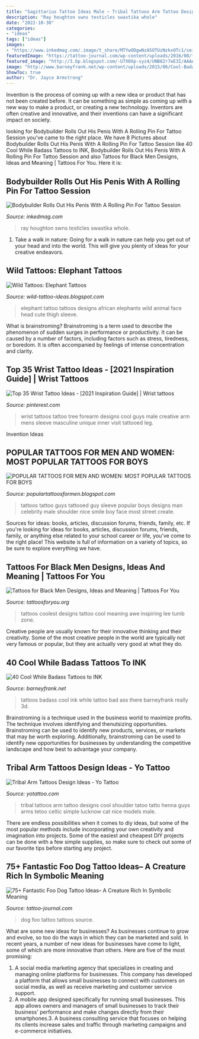 ```yaml
---
title: "Sagittarius Tattoo Ideas Male ~ Tribal Tattoos Arm Tattoo Designs Cool Shoulder Tatoo Tatto Henna Guys Arms Tetoo Celtic Simple Lucknow Cat Nice Models Male"
description: "Ray houghton swns testicles swastika whole"
date: "2022-10-30"
categories:
- "ideas"
tags: ["ideas"]
images:
- "https://www.inkedmag.com/.image/t_share/MTYwODgwNzA5OTUzNzkxOTc1/sei_45584074-2567.jpg"
featuredImage: "https://tattoo-journal.com/wp-content/uploads/2016/08/foo-dog-tattoo41-650x650.jpg"
featured_image: "http://3.bp.blogspot.com/-U7X0Xp-syz4/UNB82r7eE3I/AAAAAAAABZo/p6oOxVlO5s8/s1600/700_elephant-tattoo-designs-1427212590.jpg"
image: "http://www.barneyfrank.net/wp-content/uploads/2015/06/Cool-Badass-Tattoos-3.jpg"
ShowToc: true
author: "Dr. Jayce Armstrong"
---
```



Invention is the process of coming up with a new idea or product that has not been created before. It can be something as simple as coming up with a new way to make a product, or creating a new technology. Inventors are often creative and innovative, and their inventions can have a significant impact on society.

	

		
looking for Bodybuilder Rolls Out His Penis With A Rolling Pin For Tattoo Session you've came to the right place. We have 8 Pictures about Bodybuilder Rolls Out His Penis With A Rolling Pin For Tattoo Session like 40 Cool While Badass Tattoos to INK, Bodybuilder Rolls Out His Penis With A Rolling Pin For Tattoo Session and also Tattoos for Black Men Designs, Ideas and Meaning | Tattoos For You. Here it is:
		
    
## Bodybuilder Rolls Out His Penis With A Rolling Pin For Tattoo Session

<img loading=lazy src="https://www.inkedmag.com/.image/t_share/MTYwODgwNzA5OTUzNzkxOTc1/sei_45584074-2567.jpg" onerror="this.onerror=null;this.src='https://tse2.mm.bing.net/th?id=OIP.ushCC3fcX74_0rrmCer4SAHaJ3&amp;pid=15.1';" alt="Bodybuilder Rolls Out His Penis With A Rolling Pin For Tattoo Session">

_Source: inkedmag.com_

>ray houghton swns testicles swastika whole. 

	

1) Take a walk in nature: Going for a walk in nature can help you get out of your head and into the world. This will give you plenty of ideas for your creative endeavors.

    
## Wild Tattoos: Elephant Tattoos

<img loading=lazy src="http://3.bp.blogspot.com/-U7X0Xp-syz4/UNB82r7eE3I/AAAAAAAABZo/p6oOxVlO5s8/s1600/700_elephant-tattoo-designs-1427212590.jpg" onerror="this.onerror=null;this.src='https://tse4.mm.bing.net/th?id=OIP.ms76XjtsUitj3EWWOgYh7gHaJ9&amp;pid=15.1';" alt="Wild Tattoos: Elephant Tattoos">

_Source: wild-tattoo-ideas.blogspot.com_

>elephant tattoo tattoos designs african elephants wild animal face head cute thigh sleeve. 

	

What is brainstroming?
Brainstroming is a term used to describe the phenomenon of sudden surges in performance or productivity. It can be caused by a number of factors, including factors such as stress, tiredness, or boredom. It is often accompanied by feelings of intense concentration and clarity.

    
## Top 35 Wrist Tattoo Ideas - [2021 Inspiration Guide] | Wrist Tattoos

<img loading=lazy src="https://i.pinimg.com/736x/4c/7f/60/4c7f6027a684b4fb280833fc54289d4c.jpg" onerror="this.onerror=null;this.src='https://tse2.mm.bing.net/th?id=OIP.cXnemHDK8i_zYGBP5ByhzgAAAA&amp;pid=15.1';" alt="Top 35 Wrist Tattoo Ideas - [2021 Inspiration Guide] | Wrist tattoos">

_Source: pinterest.com_

>wrist tattoos tattoo tree forearm designs cool guys male creative arm mens sleeve masculine unique inner visit tattooed leg. 

	

Invention Ideas

    
## POPULAR TATTOOS FOR MEN AND WOMEN: MOST POPULAR TATTOOS FOR BOYS

<img loading=lazy src="http://3.bp.blogspot.com/-QQAcQjNseNg/UEzshhOfnuI/AAAAAAAAAZk/u8_M-yhWstA/s1600/399197_10150619328165669_405799348_n.jpg" onerror="this.onerror=null;this.src='https://tse2.mm.bing.net/th?id=OIP.pjCza7vTDY-S_2gwU632JAHaJ4&amp;pid=15.1';" alt="POPULAR TATTOOS FOR MEN AND WOMEN: MOST POPULAR TATTOOS FOR BOYS">

_Source: populartattoosformen.blogspot.com_

>tattoos tattoo guys tattooed guy sleeve popular boys designs man celebrity male shoulder nice smile boy face most street create. 

	

Sources for ideas: books, articles, discussion forums, friends, family, etc.
If you're looking for ideas for books, articles, discussion forums, friends, family, or anything else related to your school career or life, you've come to the right place! This website is full of information on a variety of topics, so be sure to explore everything we have.

    
## Tattoos For Black Men Designs, Ideas And Meaning | Tattoos For You

<img loading=lazy src="https://www.tattoosforyou.org/wp-content/uploads/2017/12/Tattoos-for-Men-Black.jpg" onerror="this.onerror=null;this.src='https://tse3.mm.bing.net/th?id=OIP.rDctW4sW7u2wzTrnjLk-fwHaJ-&amp;pid=15.1';" alt="Tattoos for Black Men Designs, Ideas and Meaning | Tattoos For You">

_Source: tattoosforyou.org_

>tattoos coolest designs tattoo cool meaning awe inspiring lee tumb zone. 

	

Creative people are usually known for their innovative thinking and their creativity. Some of the most creative people in the world are typically not very famous or popular, but they are actually very good at what they do.

    
## 40 Cool While Badass Tattoos To INK

<img loading=lazy src="http://www.barneyfrank.net/wp-content/uploads/2015/06/Cool-Badass-Tattoos-3.jpg" onerror="this.onerror=null;this.src='https://tse2.mm.bing.net/th?id=OIP.e4zQeKgC-6QEN8z_ECRfgAHaP1&amp;pid=15.1';" alt="40 Cool While Badass Tattoos to INK">

_Source: barneyfrank.net_

>tattoos badass cool ink while tattoo bad ass there barneyfrank really 3d. 

	

Brainstroming is a technique used in the business world to maximize profits. The technique involves identifying and thenutsizing opportunities. Brainstroming can be used to identify new products, services, or markets that may be worth exploring. Additionally, brainstroming can be used to identify new opportunities for businesses by understanding the competitive landscape and how best to advantage your company.

    
## Tribal Arm Tattoos Design Ideas - Yo Tattoo

<img loading=lazy src="http://yotattoo.com/wp-content/uploads/2016/01/tribal-tattoos-for-men-on-arm.jpg" onerror="this.onerror=null;this.src='https://tse3.mm.bing.net/th?id=OIP.aYq-crDHBbl9i03b7Vje0QHaI5&amp;pid=15.1';" alt="Tribal Arm Tattoos Design Ideas - Yo Tattoo">

_Source: yotattoo.com_

>tribal tattoos arm tattoo designs cool shoulder tatoo tatto henna guys arms tetoo celtic simple lucknow cat nice models male. 

	

There are endless possibilities when it comes to diy ideas, but some of the most popular methods include incorporating your own creativity and imagination into projects. Some of the easiest and cheapest DIY projects can be done with a few simple supplies, so make sure to check out some of our favorite tips before starting any project.

    
## 75+ Fantastic Foo Dog Tattoo Ideas– A Creature Rich In Symbolic Meaning

<img loading=lazy src="https://tattoo-journal.com/wp-content/uploads/2016/08/foo-dog-tattoo41-650x650.jpg" onerror="this.onerror=null;this.src='https://tse2.mm.bing.net/th?id=OIP.ACjuiZJlUSOlUxi-pgfmRQHaHa&amp;pid=15.1';" alt="75+ Fantastic Foo Dog Tattoo Ideas– A Creature Rich In Symbolic Meaning">

_Source: tattoo-journal.com_

>dog foo tattoo tattoos source. 

	

What are some new ideas for businesses?
As businesses continue to grow and evolve, so too do the ways in which they can be marketed and sold. In recent years, a number of new ideas for businesses have come to light, some of which are more innovative than others. Here are five of the most promising:
1. A social media marketing agency that specializes in creating and managing online platforms for businesses. This company has developed a platform that allows small businesses to connect with customers on social media, as well as receive marketing and customer service support.
2. A mobile app designed specifically for running small businesses. This app allows owners and managers of small businesses to track their business' performance and make changes directly from their smartphones.3. A business consulting service that focuses on helping its clients increase sales and traffic through marketing campaigns and e-commerce initiatives.
